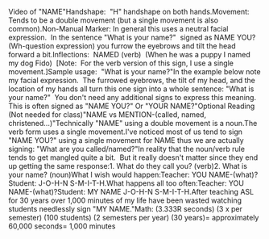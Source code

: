 Video of "NAME"Handshape:  "H" handshape on both hands.Movement:  Tends to be a double movement (but a single movement is also common).Non-Manual Marker: In general this uses a neutral facial expression.  In the sentence
  "What is your name?"  signed as NAME YOU? (Wh-question expression) you
  furrow the eyebrows and tilt the head forward a bit.Inflections: 
  NAMED (verb)  (When he was a puppy I named my dog Fido)  
  [Note:  For the verb version of this sign, I use a single movement.]Sample usage:  "What is your name?"In the example below note my facial expression.  The furrowed eyebrows, the tilt of my head, and the location of my hands 
	all turn this one sign into a whole sentence: "What is your name?" 
	You don't need any additional signs to express this meaning.   
	This is often signed as "NAME YOU?" Or "YOUR NAME?"Optional Reading (Not needed for class)"NAME vs MENTION-(called, named, christened...)"Technically "NAME" using a double movement is a noun.The verb form uses a single 
movement.I've noticed most of us tend to sign "NAME YOU?" using a single movement for 
NAME thus we are actually signing: "What are you called/named?"In reality that the noun/verb rule tends to get mangled quite 
a bit.  But it really doesn't matter since they end up getting the same 
response:1. What do they call you? (verb)2. What is your name? (noun)What I wish would happen:Teacher: YOU NAME-(what)?Student: J-O-H-N S-M-I-T-H.What happens all too often:Teacher: YOU NAME-(what)?Student: MY NAME J-O-H-N S-M-I-T-H.After teaching ASL for 30 years over 1,000 minutes of my life have been wasted 
watching students needlessly sign "MY NAME."Math: (3.333R seconds) (3 x per semester) (100 students) (2 semesters per year) 
(30 years)= approximately 60,000 seconds= 1,000 minutes